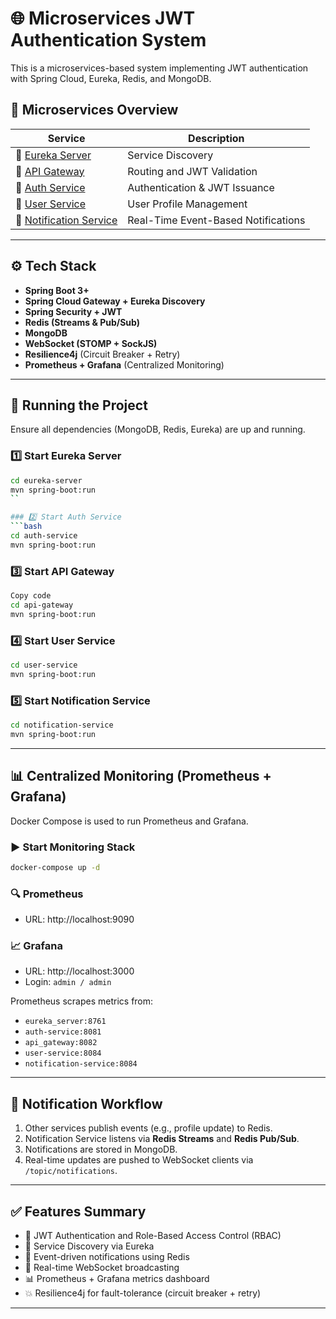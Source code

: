 # 🌐 Microservices JWT Authentication System

This is a microservices-based system implementing JWT authentication with Spring Cloud, Eureka, Redis, and MongoDB.

## 🧩 Microservices Overview

| Service	                                 | Description      |
|------------------------------------------|------------------|
| 🧭 [Eureka Server](./eureka_server/README.md)| Service Discovery|
| 🚪 [API Gateway](./api_gateway/README.md)| Routing and JWT Validation|
| 🔐 [Auth Service](./auth-service/README.md)| Authentication & JWT Issuance|
| 👤 [User Service](./user_service/README.md)| User Profile Management|
| 🔔 [Notification Service](./notification-service/README.md)|Real-Time Event-Based Notifications|


---

## ⚙️ Tech Stack
- **Spring Boot 3+**
- **Spring Cloud Gateway + Eureka Discovery**
- **Spring Security + JWT**
- **Redis (Streams & Pub/Sub)**
- **MongoDB**
- **WebSocket (STOMP + SockJS)**
- **Resilience4j** (Circuit Breaker + Retry)
- **Prometheus + Grafana** (Centralized Monitoring)

---

## 🚀 Running the Project
Ensure all dependencies (MongoDB, Redis, Eureka) are up and running.

### 1️⃣ Start Eureka Server
```bash
cd eureka-server
mvn spring-boot:run
``

### 2️⃣ Start Auth Service
```bash
cd auth-service
mvn spring-boot:run
```

### 3️⃣ Start API Gateway
```bash
Copy code
cd api-gateway
mvn spring-boot:run
```

### 4️⃣ Start User Service
```bash
cd user-service
mvn spring-boot:run
```
### 5️⃣ Start Notification Service
```bash
cd notification-service
mvn spring-boot:run
```

---

## 📊 Centralized Monitoring (Prometheus + Grafana)

Docker Compose is used to run Prometheus and Grafana.

### ▶️ Start Monitoring Stack
```bash
docker-compose up -d
```

### 🔍 Prometheus
- URL: http://localhost:9090

### 📈 Grafana
- URL: http://localhost:3000
- Login: `admin / admin`

Prometheus scrapes metrics from:

- `eureka_server:8761`
- `auth-service:8081`
- `api_gateway:8082`
- `user-service:8084`
- `notification-service:8084`

---

## 🔔 Notification Workflow
1. Other services publish events (e.g., profile update) to Redis.
2. Notification Service listens via **Redis Streams** and **Redis Pub/Sub**.
3. Notifications are stored in MongoDB.
4. Real-time updates are pushed to WebSocket clients via `/topic/notifications`.

---

## ✅ Features Summary

- 🔐 JWT Authentication and Role-Based Access Control (RBAC)
- 🧠 Service Discovery via Eureka
- 📩 Event-driven notifications using Redis
- 📡 Real-time WebSocket broadcasting
- 📊 Prometheus + Grafana metrics dashboard
- 💥 Resilience4j for fault-tolerance (circuit breaker + retry)

---